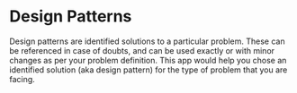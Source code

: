 Design Patterns
===============
<p>Design patterns are identified solutions to a particular problem. These can be referenced in case of doubts, and can be used exactly or with minor changes as per your problem definition.
This app would help you chose an identified solution (aka design pattern) for the type of problem that you are facing.</p>
<!--
<h3>Answer following questions </h3>
<ul>
<li>Are you trying to instantiate objects or classes?</li>
<li>Are you trying to create a composition of Classes or Objects?</li>
<li>Are you trying to achieve communication between two objects?</li>
</ul>
Creational Design Patterns
--------------------------
<ul>
<li>Are you trying to create an instance from one of several families of classes? : Abstract Factory</li>
<li>Are you trying to separate object construction from its representation? :    Builder</li>
<li>Are you trying to create an instance from several derived classes? :    Factory Method</li>
<li>Do you want to avoid expensive acquisition and release of resources by recycling objects that are no longer in use ? :    Object Pool</li>
<li>Do you want a fully initialized instance to be copied or cloned? :    Prototype</li>
<li>Do you want a class for which only a single instance can exist? :     Singleton</li>
</ul>
 
Structural Design Patterns
--------------------------
<ul>
<li>Are you trying to match interfaces of different classes? :    Adapter</li>
<li>Are you trying to separate an object's interface from its implementation? :    Bridge</li>
<li>Are you trying to create a tree structure of simple and composite objects? : Composite</li>
<li>Are you trying to add responsibilities to objects dynamically? : Decorator</li>
<li>Do you want a single class that represents an entire subsystem? : Facade</li>
<li>Do you need a fine-grained instance used for efficient sharing? : Flyweight</li>
<li>Do you want to restrict access or modify access? :  Private Class Data</li>
<li>Do you want an object which represents another object? : Proxy</li>
</ul>
 
Behavioral design patterns
--------------------------
<ul>
<li>Are you trying to identify a way of passing a request between a chain of objects? :     Chain of responsibility</li>
<li>Are you trying to encapsulate a command request as an object? :    Command</li>
<li>Are you trying to achieve a way to include language elements in a program? :    Interpreter</li>
<li>Are you trying to sequentially access the elements of a collection? :    Iterator</li>
<li>Are you trying to defines simplified communication between classes? :    Mediator</li>
<li>Are you trying to capture and restore an object's internal state? :    Memento</li>
<li>Are you trying to design an object to act as a default value of an object? :    Null Object</li>
<li>Are you trying to identify a way of notifying change to a number of classes? :    Observer</li>
<li>Are you trying to alter an object's behaviour when its state changes? :    State</li>
<li>Are you trying to encapsulate an algorith inside a class? :    Strategy</li>
<li>Are you trying to defer the exact steps of an algorithm to a subclass? :    Template method</li>
<li>Are you trying to define a new operation to a class without change? :    Visitor</li>
</ul>
-->
<div class="row" id ="designPatternHolder">
  
</div>

<script src ="design-patterns.js"></script>